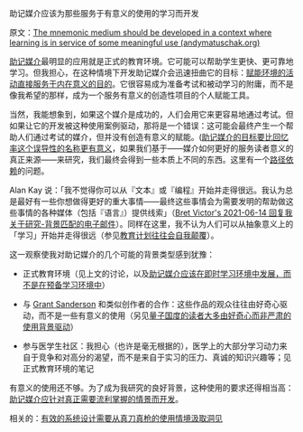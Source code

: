 助记媒介应该为那些服务于有意义的使用的学习而开发

原文：[The mnemonic medium should be developed in a context where learning is in service of some meaningful use (andymatuschak.org)](https://notes.andymatuschak.org/zaChVThdkmrnkr3mHEe7U61CP5QzorRFvKeC)

[助记媒介](https://notes.andymatuschak.org/z4rRX3qwSSJRsEkdXKwH2shamgHNeRthrMLiF)最明显的应用就是正式的教育环境。它可能可以帮助学生更快、更可靠地学习。但我担心，在这种情境下开发助记媒介会迅速扭曲它的目标：[赋能环境的活动直接服务于内在意义的目的](https://notes.andymatuschak.org/z7wh92mfgXNTLk8AhaaLxsViQuzqGY5cV56Vm)。它很容易成为准备考试和被动学习的附庸，而不是像我希望的那样，成为一个服务有意义的创造性项目的个人赋能工具。

当然，我能想象到，如果这个媒介是成功的，人们会用它来更容易地通过考试。但如果让它的开发被这种使用案例驱动，那将是一个错误：这可能会最终产生一个帮助人们通过考试的媒介，但并没有创造有意义的赋能。([助记媒介的目标要比回忆率这个误导性的名称更有意义](https://notes.andymatuschak.org/zf7eeRUmfPxu7xHJ3QYQqhcXYrjWg1yhjTB)，如果我们基于——媒介如何更好的服务读者意义的真正来源——来研究，我们最终会得到一些本质上不同的东西。这里有一个[路径依赖](https://notes.andymatuschak.org/z7HtHu8wACS89phSe3zEHiHmX5PuuzCNsZhxX)的问题。

Alan Kay 说：「我不觉得你可以从『文本』或『编程』开始并走得很远。我认为总是最好有一些你想做得更好的重大事情——最终这些事情会为需要发明的帮助做这些事情的各种媒体（包括『语言』）提供线索」（[Bret Victor's 2021-06-14 回复我关于研究-背景匹配的电子邮件](https://notes.andymatuschak.org/zTsykmF3t4cZqqctk8MS8sz3i7JTyvfAp7m)）。同样在这里，我不认为人们可以从抽象意义上的「学习」开始并走得很远（参见[教育计划往往会自我颠覆](https://notes.andymatuschak.org/z6qfYv9SPx6M9FZPzVj7o4qVRD1iTGJpMfz6J)）。

这一观察使我对助记媒介的几个可能的背景类型感到犹豫：

- 正式教育环境（见上文的讨论，以及[助记媒介应该在即时学习环境中发展，而不是在预备学习环境中](https://notes.andymatuschak.org/z8YQjYjBnEae9U9ySaywQ5AKyb3fHg7jRdcrz)）

- 与 [Grant Sanderson](https://notes.andymatuschak.org/z85PiaMmkorcaUaKukXLyhR7bn7GhVeo22h8T) 和类似创作者的合作：这些作品的观众往往由好奇心驱动，而不是一些有意义的使用（另见[量子国度的读者大多由好奇心而非严肃的使用背景驱动](https://notes.andymatuschak.org/z2H5RGWnopXncUwLjHA83hhB2vw57sr7MVDe)）

- 参与医学生社区：我担心（也许是毫无根据的），医学上的大部分学习动力来自于竞争和对高分的渴望，而不是来自于实习的压力、真诚的知识兴趣等；见正式教育环境的笔记

有意义的使用还不够。为了成为我研究的良好背景，这种使用的要求还得相当高：[助记媒介应针对真正需要流利掌握的情景而开发](https://notes.andymatuschak.org/zLVJdDJ7jahsFYfTRU7LKbxsMYdpZWUbKB6)。

相关的：[有效的系统设计需要从真刀真枪的使用情境汲取洞见](https://notes.andymatuschak.org/z3H98n8DGZmu8XArqHZVsckyWvbTe8wK4kAt2)